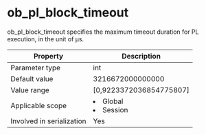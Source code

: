 ob_pl_block_timeout
========================================
<!-- # docslug#/oceanbase-database/oceanbase-database/V4.0.0/ob_pl_block_timeout-1-2-3-4 -->
ob_pl_block_timeout specifies the maximum timeout duration for PL execution, in the unit of μs.


| Property | Description |
|---------|------------------------------------------------------------------------------------------------------------|
| Parameter type | int |
| Default value | 3216672000000000 |
| Value range | [0,9223372036854775807] |
| Applicable scope | <li> Global   <li> Session |
| Involved in serialization | Yes |


